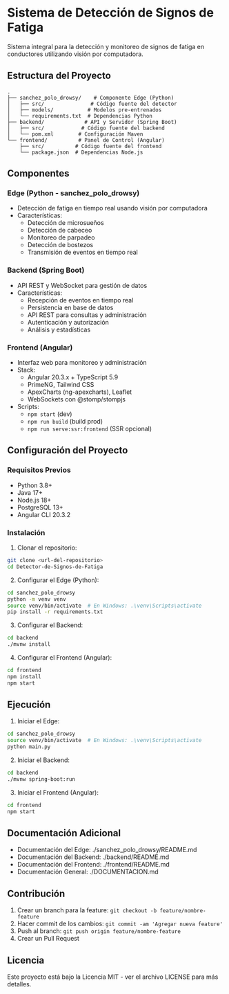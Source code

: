# Sistema de Detección de Signos de Fatiga

Sistema integral para la detección y monitoreo de signos de fatiga en conductores utilizando visión por computadora.

## Estructura del Proyecto

```
.
├── sanchez_polo_drowsy/    # Componente Edge (Python)
│   ├── src/               # Código fuente del detector
│   ├── models/           # Modelos pre-entrenados
│   └── requirements.txt  # Dependencias Python
├── backend/             # API y Servidor (Spring Boot)
│   ├── src/            # Código fuente del backend
│   └── pom.xml        # Configuración Maven
└── frontend/          # Panel de Control (Angular)
    ├── src/          # Código fuente del frontend
    └── package.json  # Dependencias Node.js
```

## Componentes

### Edge (Python - sanchez_polo_drowsy)
- Detección de fatiga en tiempo real usando visión por computadora
- Características:
  - Detección de microsueños
  - Detección de cabeceo
  - Monitoreo de parpadeo
  - Detección de bostezos
  - Transmisión de eventos en tiempo real

### Backend (Spring Boot)
- API REST y WebSocket para gestión de datos
- Características:
  - Recepción de eventos en tiempo real
  - Persistencia en base de datos
  - API REST para consultas y administración
  - Autenticación y autorización
  - Análisis y estadísticas

### Frontend (Angular)
- Interfaz web para monitoreo y administración
- Stack:
  - Angular 20.3.x + TypeScript 5.9
  - PrimeNG, Tailwind CSS
  - ApexCharts (ng-apexcharts), Leaflet
  - WebSockets con @stomp/stompjs
- Scripts:
  - `npm start` (dev)
  - `npm run build` (build prod)
  - `npm run serve:ssr:frontend` (SSR opcional)

## Configuración del Proyecto

### Requisitos Previos
- Python 3.8+
- Java 17+
- Node.js 18+
- PostgreSQL 13+
- Angular CLI 20.3.2

### Instalación

1. Clonar el repositorio:
```bash
git clone <url-del-repositorio>
cd Detector-de-Signos-de-Fatiga
```

2. Configurar el Edge (Python):
```bash
cd sanchez_polo_drowsy
python -m venv venv
source venv/bin/activate  # En Windows: .\venv\Scripts\activate
pip install -r requirements.txt
```

3. Configurar el Backend:
```bash
cd backend
./mvnw install
```

4. Configurar el Frontend (Angular):
```bash
cd frontend
npm install
npm start
```

## Ejecución

1. Iniciar el Edge:
```bash
cd sanchez_polo_drowsy
source venv/bin/activate  # En Windows: .\venv\Scripts\activate
python main.py
```

2. Iniciar el Backend:
```bash
cd backend
./mvnw spring-boot:run
```

3. Iniciar el Frontend (Angular):
```bash
cd frontend
npm start
```

## Documentación Adicional

- Documentación del Edge: ./sanchez_polo_drowsy/README.md
- Documentación del Backend: ./backend/README.md
- Documentación del Frontend: ./frontend/README.md
- Documentación General: ./DOCUMENTACION.md

## Contribución

1. Crear un branch para la feature: `git checkout -b feature/nombre-feature`
2. Hacer commit de los cambios: `git commit -am 'Agregar nueva feature'`
3. Push al branch: `git push origin feature/nombre-feature`
4. Crear un Pull Request

## Licencia

Este proyecto está bajo la Licencia MIT - ver el archivo LICENSE para más detalles.
